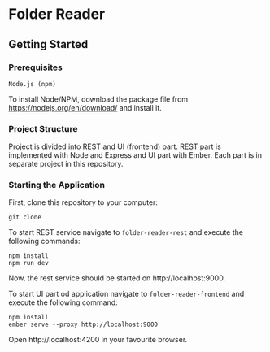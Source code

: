 # Folder Reader

## Getting Started

### Prerequisites

```
Node.js (npm)
```

To install Node/NPM, download the package file from https://nodejs.org/en/download/ and install it.

### Project Structure

Project is divided into REST and UI (frontend) part. REST part is implemented with Node and Express and UI part with Ember.
Each part is in separate project in this repository.

### Starting the Application

First, clone this repository to your computer:

```
git clone 
```

To start REST service navigate to `folder-reader-rest` and execute the following commands:

```
npm install
npm run dev
```

Now, the rest service should be started on http://localhost:9000.

To start UI part od application navigate to `folder-reader-frontend` and execute the following command:

```
npm install
ember serve --proxy http://localhost:9000
```

Open http://localhost:4200 in your favourite browser.
